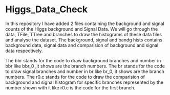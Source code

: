 # Higgs_Data_Check
In this repository I have added 2 files containing the background and signal counts of the Higgs background and Signal Data. We will go through the data, TFile, TTree and branches to draw the histograms of these data files and analyse the dataset.
The background, signal and bandg hists contains background data, signal data and comparision of background and signal data respectively.

The bbr stands for the code to draw background branches and number in bbr like bbr_0 ,it shows are the branch numbers.
The br stands for the code to draw signal branches and number in br like br_0, it shows are the branch numbers.
The r0.c stands for the code to draw the comparision of background and signal histogram for specific branches represented by the number shown with it like r0.c is the code for the first branch. 
